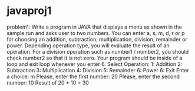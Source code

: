 # javaproj1
problem1:
Write a program in JAVA that displays a menu as shown in the sample run and asks user to two numbers. You can enter a, s, m, d, r or p for choosing an addition, subtraction, multiplication, division, remainder or power. Depending operation type, you will evaluate the result of an operation. For a division operation such as number1 / number2, you should check number2 so that it is not zero. Your program should be inside of a loop and exit loop whenever you enter 6. <Output> Select Operation: 1: Addition 2: Subtraction 3: Multiplication 4: Division 5: Remainder 6: Power 6: Exit Enter a choice: m <enter> Please, enter the first number: 20 <enter> Please, enter the second number: 10 <enter> Result of 20 * 10 = 30
